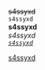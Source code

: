 ~~s4ssyxd~~<br>
``s4ssyxd``<br>
**s4ssyxd**<br>
_s4ssyxd_<br>
_<ins>``s4ssyxd``</ins><br>_

<ins>s4ssyxd</ins><br>
        
